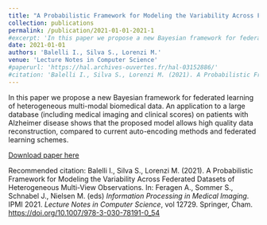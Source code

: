```yaml
---
title: "A Probabilistic Framework for Modeling the Variability Across Federated Datasets of Heterogeneous Multi-View Observations"
collection: publications
permalink: /publication/2021-01-01-2021-1
#excerpt: 'In this paper we propose a new Bayesian framework for federated learning of heterogeneous multi-modal biomedical data. An application to a large database (including medical imaging and clinical scores) on patients with Alzheimer disease shows that the proposed model allows high quality data reconstruction, compared to current auto-encoding methods and federated learning schemes.'
date: 2021-01-01
authors: 'Balelli I., Silva S., Lorenzi M.'
venue: 'Lecture Notes in Computer Science'
#paperurl: 'https://hal.archives-ouvertes.fr/hal-03152886/'
#citation: 'Balelli I., Silva S., Lorenzi M. (2021). A Probabilistic Framework for Modeling the Variability Across Federated Datasets of Heterogeneous Multi-View Observations. In: Feragen A., Sommer S., Schnabel J., Nielsen M. (eds) <i>Information Processing in Medical Imaging</i>. IPMI 2021. <i>Lecture Notes in Computer Science</i>, vol 12729. Springer, Cham. https://doi.org/10.1007/978-3-030-78191-0_54'
---
```

In this paper we propose a new Bayesian framework for federated learning of heterogeneous multi-modal biomedical data. An application to a large database (including medical imaging and clinical scores) on patients with Alzheimer disease shows that the proposed model allows high quality data reconstruction, compared to current auto-encoding methods and federated learning schemes.

[Download paper here](https://hal.archives-ouvertes.fr/hal-03152886/)

Recommended citation: Balelli I., Silva S., Lorenzi M. (2021). A Probabilistic Framework for Modeling the Variability Across Federated Datasets of Heterogeneous Multi-View Observations. In: Feragen A., Sommer S., Schnabel J., Nielsen M. (eds) <i>Information Processing in Medical Imaging</i>. IPMI 2021. <i>Lecture Notes in Computer Science</i>, vol 12729. Springer, Cham. https://doi.org/10.1007/978-3-030-78191-0_54
